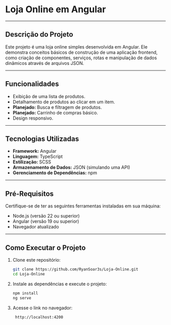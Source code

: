 # Loja Online em Angular

---

## Descrição do Projeto
Este projeto é uma loja online simples desenvolvida em Angular. Ele demonstra conceitos básicos de construção de uma aplicação frontend, como criação de componentes, serviços, rotas e manipulação de dados dinâmicos através de arquivos JSON.

---

## Funcionalidades
- Exibição de uma lista de produtos.
- Detalhamento de produtos ao clicar em um item.
- **Planejado:** Busca e filtragem de produtos.
- **Planejado:** Carrinho de compras básico.
- Design responsivo.

---

## Tecnologias Utilizadas
- **Framework:** Angular
- **Linguagem:** TypeScript
- **Estilização:** SCSS
- **Armazenamento de Dados:** JSON (simulando uma API)
- **Gerenciamento de Dependências:** npm

---

## Pré-Requisitos
Certifique-se de ter as seguintes ferramentas instaladas em sua máquina:
- Node.js (versão 22 ou superior)
- Angular (versão 19 ou superior)
- Navegador atualizado

---

## Como Executar o Projeto

1. Clone este repositório:
   ```bash
   git clone https://github.com/RyanSoar3s/Loja-Online.git
   cd Loja-Online
   ```
2. Instale as dependências e execute o projeto:
   ```bash
   npm install
   ng serve
   ```
3. Acesse o link no navegador:
   ```bash
    http://localhost:4200
   ```
